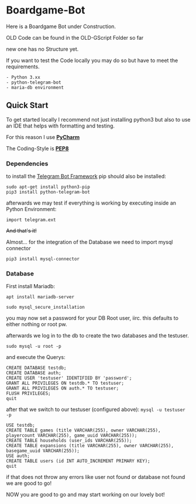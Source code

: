 # Boardgame-Bot

Here is a Boardgame Bot under Construction.

OLD Code can be found in the OLD-GScript Folder so far 

new one has no Structure yet.

If you want to test the Code locally you may do so but have to meet the requirements.

    - Python 3.xx 
    - python-telegram-bot
    - maria-db environment

## Quick Start 

To get started locally I recommend not just installing python3
but also to use an IDE that helps with formatting and testing.

For this reason I use [**PyCharm**](https://www.jetbrains.com/pycharm/)

The Coding-Style is [**PEP8**](https://www.python.org/dev/peps/pep-0008/)
### Dependencies

to install the [Telegram Bot Framework](https://python-telegram-bot.org/) pip should also be installed:

```shell
sudo apt-get install python3-pip
pip3 install python-telegram-bot
```

afterwards we may test if everything is working by executing inside an Python Environment:

``` Shell
import telegram.ext
```

~~And that's it!~~

Almost... for the integration of the Database we need to import mysql connector
```
pip3 install mysql-connector
```
### Database

First install Mariadb:

```apt install mariadb-server``` 

```sudo mysql_secure_installation```

you may now set a password for your DB Root user,
 iirc. this defaults to either nothing or root pw.
 
afterwards we log in to the db to create the two databases and the testuser. 

```sudo mysql -u root -p```

and execute the Querys:

```
CREATE DATABASE testdb;
CREATE DATABASE auth;
CREATE USER 'testuser' IDENTIFIED BY 'password';
GRANT ALL PRIVILEGES ON testdb.* TO testuser;
GRANT ALL PRIVILEGES ON auth.* TO testuser;
FLUSH PRIVILEGES;
quit
```  
after that we switch to our testuser (configured above):
```mysql -u testuser -p```

```
USE testdb;
CREATE TABLE games (title VARCHAR(255), owner VARCHAR(255), playercount VARCHAR(255), game_uuid VARCHAR(255));
CREATE TABLE households (user_ids VARCHAR(255));
CREATE TABLE expansions (title VARCHAR(255), owner VARCHAR(255), basegame_uuid VARCHAR(255));
USE auth;
CREATE TABLE users (id INT AUTO_INCREMENT PRIMARY KEY);
quit
```

if that does not throw any errors like user not found or database not found we are good to go!


NOW you are good to go and may start working on our lovely bot!
